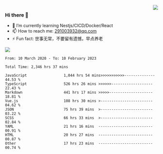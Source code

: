 <img align='right' src='https://github-readme-stats.vercel.app/api?username=niaogege&show_icons=true&theme=radical'/>

### Hi there 👋

- 🌱 I’m currently learning Nestjs/CICD/Docker/React
- 📫 How to reach me: 291003932@qq.com
- ⚡ Fun fact:  世事无常，不要留有遗憾，早点养老

![](https://github-readme-stats.vercel.app/api/top-langs/?username=niaogege&layout=compact)

<!--START_SECTION:waka-->

```text
From: 10 March 2020 - To: 10 February 2023

Total Time: 2,346 hrs 37 mins

JavaScript                 1,044 hrs 54 mins>>>>>>>>>>>--------------   44.53 %
TypeScript                 526 hrs 26 mins >>>>>>-------------------   22.43 %
Markdown                   441 hrs 17 mins >>>>>--------------------   18.81 %
Vue.js                     108 hrs 30 mins >------------------------   04.62 %
JSON                       75 hrs 39 mins  >------------------------   03.22 %
SCSS                       66 hrs 33 mins  >------------------------   02.84 %
YAML                       21 hrs 16 mins  -------------------------   00.91 %
HTML                       20 hrs 27 mins  -------------------------   00.87 %
Other                      17 hrs 23 mins  -------------------------   00.74 %
```

<!--END_SECTION:waka-->
